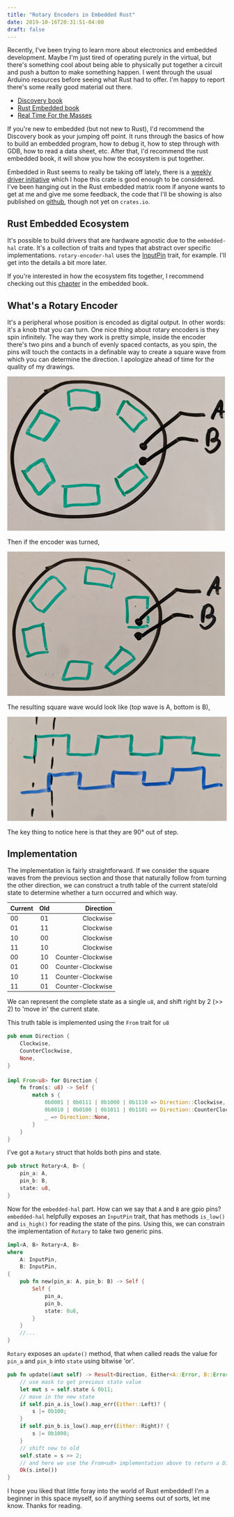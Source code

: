 ```yaml
---
title: "Rotary Encoders in Embedded Rust"
date: 2019-10-16T20:31:51-04:00
draft: false
---
```


Recently, I've been trying to learn more about electronics and embedded development. Maybe I'm just tired of operating purely in the virtual, but there's something cool about being able to physically put together a circuit and push a button to make something happen. I went through the usual Arduino resources before seeing what Rust had to offer. I'm happy to report there's some really good material out there.

- [Discovery book](https://rust-embedded.github.io/discovery/index.html)
- [Rust Embedded book](https://docs.rust-embedded.org/book/intro/index.html)
- [Real Time For the Masses](https://japaric.github.io/rtfm5/book/en/preface.html)

If you're new to embedded (but not new to Rust), I'd recommend the Discovery book as your jumping off point. It runs through the basics of how to build an embedded program, how to debug it, how to step through with GDB, how to read a data sheet, etc. After that, I'd recommend the rust embedded book, it will show you how the ecosystem is put together.

Embedded in Rust seems to really be taking off lately, there is a [weekly driver initiative](https://github.com/rust-lang-nursery/embedded-wg/issues/39) which I hope this crate is good enough to be considered. I've been hanging out in the Rust embedded matrix room if anyone wants to get at me and give me some feedback, the code that I'll be showing is also published on [github](https://github.com/leshow/rotary-encoder-hal), though not yet on `crates.io`.

## Rust Embedded Ecosystem

It's possible to build drivers that are hardware agnostic due to the `embedded-hal` crate. It's a collection of traits and types that abstract over specific implementations. `rotary-encoder-hal` uses the [InputPin](https://docs.rs/embedded-hal/0.2.3/embedded_hal/digital/v2/trait.InputPin.html) trait, for example. I'll get into the details a bit more later.

If you're interested in how the ecosystem fits together, I recommend checking out this [chapter](https://docs.rust-embedded.org/book/start/registers.html) in the embedded book.

## What's a Rotary Encoder

It's a peripheral whose position is encoded as digital output. In other words: it's a knob that you can turn. One nice thing about rotary encoders is they spin infinitely. The way they work is pretty simple, inside the encoder there's two pins and a bunch of evenly spaced contacts, as you spin, the pins will touch the contacts in a definable way to create a square wave from which you can determine the direction. I apologize ahead of time for the quality of my drawings.

![Encoder wheel 1](/rotary_encoder_hal/IMG_1.jpg)

Then if the encoder was turned,

![Encoder wheel 2](/rotary_encoder_hal/IMG_2.jpg)

The resulting square wave would look like (top wave is A, bottom is B),

![Square wave](/rotary_encoder_hal/IMG_square.jpg)

The key thing to notice here is that they are 90° out of step.

## Implementation

The implementation is fairly straightforward. If we consider the square waves from the previous section and those that naturally follow from turning the other direction, we can construct a truth table of the current state/old state to determine whether a turn occurred and which way.

| Current | Old |         Direction |
| ------- | :-: | ----------------: |
| 00      | 01  |         Clockwise |
| 01      | 11  |         Clockwise |
| 10      | 00  |         Clockwise |
| 11      | 10  |         Clockwise |
| 00      | 10  | Counter-Clockwise |
| 01      | 00  | Counter-Clockwise |
| 10      | 11  | Counter-Clockwise |
| 11      | 01  | Counter-Clockwise |

We can represent the complete state as a single `u8`, and shift right by 2 (>> 2) to 'move in' the current state.

This truth table is implemented using the `From` trait for `u8`

```rust
pub enum Direction {
    Clockwise,
    CounterClockwise,
    None,
}

impl From<u8> for Direction {
    fn from(s: u8) -> Self {
        match s {
            0b0001 | 0b0111 | 0b1000 | 0b1110 => Direction::Clockwise,
            0b0010 | 0b0100 | 0b1011 | 0b1101 => Direction::CounterClockwise,
            _ => Direction::None,
        }
    }
}
```

I've got a `Rotary` struct that holds both pins and state.

```rust
pub struct Rotary<A, B> {
    pin_a: A,
    pin_b: B,
    state: u8,
}
```

Now for the `embedded-hal` part. How can we say that `A` and `B` are gpio pins? `embedded-hal` helpfully exposes an `InputPin` trait, that has methods `is_low()` and `is_high()` for reading the state of the pins. Using this, we can constrain the implementation of `Rotary` to take two generic pins.

```rust
impl<A, B> Rotary<A, B>
where
    A: InputPin,
    B: InputPin,
{
    pub fn new(pin_a: A, pin_b: B) -> Self {
        Self {
            pin_a,
            pin_b,
            state: 0u8,
        }
    }
    //...
}
```

`Rotary` exposes an `update()` method, that when called reads the value for `pin_a` and `pin_b` into `state` using bitwise 'or'.

```rust
pub fn update(&mut self) -> Result<Direction, Either<A::Error, B::Error>> {
    // use mask to get previous state value
    let mut s = self.state & 0b11;
    // move in the new state
    if self.pin_a.is_low().map_err(Either::Left)? {
        s |= 0b100;
    }
    if self.pin_b.is_low().map_err(Either::Right)? {
        s |= 0b1000;
    }
    // shift new to old
    self.state = s >> 2;
    // and here we use the From<u8> implementation above to return a Direction
    Ok(s.into())
}
```

I hope you liked that little foray into the world of Rust embedded! I'm a beginner in this space myself, so if anything seems out of sorts, let me know. Thanks for reading.
